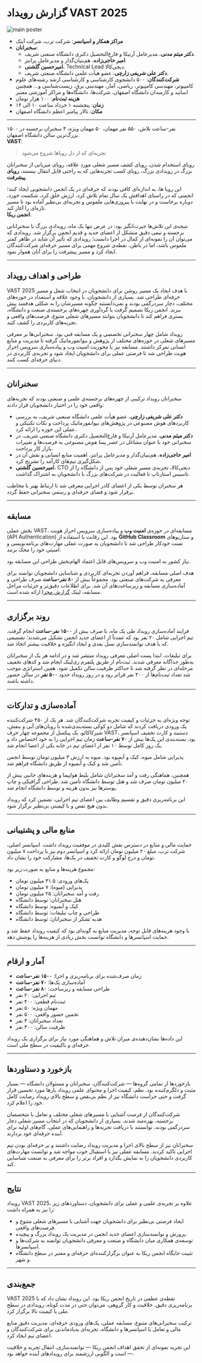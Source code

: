 # گزارش رویداد VAST 2025  

![main poster](./vast.poster.jpg)

- **مراکز همکار و اسپانسر**: شرکت ترب، شرکت آیتک
- **سخنرانان**:   
    - **دکتر میثم مدنی**، مدیرعامل آرنیکا و فارغ‌التحصیل دکتری دانشگاه صنعتی شریف.
    - **امیر حاجی‌زاده**، هم‌بنیان‌گذار و مدیرعامل پرانتز.
    - **امیرحسین گلشنی**، Technical Lead دیجی‌کالا. 
    - **دکتر علی شریفی زارچی**، عضو هیأت علمی دانشگاه صنعتی شریف.
- **شرکت‌کنندگان**: ۵۰۰ دانشجوی کارشناسی و کارشناسی ارشد رشته‌های علوم کامپیوتر، مهندسی کامپیوتر، ریاضی، آمار، مهندسی برق، زیست‌شناسی و... همچنین اساتید و کارمندان دانشگاه اصفهان، شرکت‌ها، دانشگاه‌ها و مراکز آموزشی معتبر
- **هزینه ثبت‌نام**: ۱۰۰ هزار تومان
- **زمان**: پنجشنبه ۱ خرداد ساعت ۱۰ الی ۱۴
- **مکان**: تالار پیامبر اعظم دانشگاه اصفهان

---

۱۵۰۰ نفر-ساعت تلاش، ۵۵۰ نفر مهمان، ۵۰ مهمان ویژه، ۴ سخنران برجسته در بزرگ‌ترین سالن دانشگاه اصفهان.  
**VAST**:  
> تجربه‌ای که از دل رویاها شروع می‌شود  

رویای استخدام شدن، رویای کشف مسیر شغلی مورد علاقه، رویای میزبانی از سخنرانان بزرگ در رویدادی بزرگ، رویای کسب تجربه‌هایی که به راحتی قابل انتقال نیستند، **رویای پیشرفت**.  

این رویا ها، به اندازه‌ای کافی بودند که جرقه‌ای در یک انجمن دانشجویی ایجاد کنند؛ انجمنی که در راستای اهدافش یک سال تمام تلاش کرد، ارزش خلق کرد، شکست خورد، دوباره برخاست و در نهایت با پیروزی‌هایی ملموس و تجربه‌ای بی‌نظیر آماده بود تا مسیر تازه‌ای را آغاز کند.  
**انجمن ریکا**.  

نتیجه‌ی این تلاش‌ها حیرت‌انگیز بود: در عرض تنها یک ماه، رویدادی بزرگ با سخنرانانی برجسته و تیمی دقیق متشکل از اعضای جدید و قدیم انجمن برگزار شد. رویدادی که می‌توان آن را نمونه‌ای از کمال در اجرا دانست؛ رویدادی که تأثیر آن شاید در ظاهر کمتر ملموس باشد، اما در باطن، نقطه‌ی شروع مهمی برای مسیر حرفه‌ای شرکت‌کنندگان ایجاد کرد و مسیر پیشرفت را برای آنان هموار نمود.

---

## طراحی و اهداف رویداد

VAST 2025 با هدف ایجاد یک مسیر روشن برای دانشجویان در انتخاب شغل و مسیر حرفه‌ای طراحی شد. بسیاری از دانشجویان، با وجود علاقه و استعداد در حوزه‌های مختلف، دچار سردرگمی بودند و نمی‌دانستند چگونه مسیرشان را به شکلی هدفمند پیش ببرند. انجمن ریکا تصمیم گرفت با گردآوری چهره‌های برجسته‌ی صنعت و دانشگاه، بستری فراهم کند تا دانشجویان بتوانند مسیرهای شغلی متنوع، فرصت‌های واقعی و تجربه‌های کاربردی را کشف کنند.  

رویداد شامل چهار سخنرانی تخصصی و یک مسابقه فنی بود. سخنرانی‌ها بر معرفی مسیرهای شغلی در حوزه‌های مختلف از پژوهش و بیوانفورماتیک گرفته تا مدیریت و منابع انسانی تمرکز داشتند. مسابقه نیز با محوریت امنیت وب و پیاده‌سازی سرویس احراز هویت طراحی شد تا فرصتی عملی برای دانشجویان ایجاد شود و تجربه‌ی کاربردی در دنیای حرفه‌ای کسب کنند.  

---

## سخنرانان

سخنرانان رویداد ترکیبی از چهره‌های برجسته‌ی علمی و صنعتی بودند که تجربه‌های واقعی خود را در اختیار دانشجویان قرار دادند:  

- **دکتر علی شریفی زارچی**، عضو هیأت علمی دانشگاه صنعتی شریف، به بررسی کاربردهای هوش مصنوعی در پژوهش‌های بیوانفورماتیک پرداخت و نکات تکنیکی و عملی این حوزه را ارائه کرد.  
- **دکتر میثم مدنی**، مدیرعامل آرنیکا و فارغ‌التحصیل دکتری دانشگاه صنعتی شریف، در سخنرانی خود با عنوان *مشاغل در عصر پسا هوش مصنوعی* به فرصت‌ها و تغییرات بازار کار پرداخت.  
- **امیر حاجی‌زاده**، هم‌بنیان‌گذار و مدیرعامل پرانتز، اهمیت منابع انسانی و نقش آن در شکل‌گیری تیم‌های کارآمد را تشریح کرد.  
- **امیرحسین گلشنی**، CTO دیجی‌کالا، تجربه‌ی مسیر شغلی خود پس از دانشگاه را از تاسیس استارتاپ تا فعالیت در شرکت‌های بزرگ با دانشجویان به اشتراک گذاشت.  

هر سخنران توسط یکی از اعضای کادر اجرایی معرفی شد تا ارتباط بهتر با مخاطب برقرار شود و فضای حرفه‌ای و رسمی سخنرانی حفظ گردد.


---

## مسابقه

بخش عملی VAST، مسابقه‌ای در حوزه‌ی **امنیت وب** و پیاده‌سازی سرویس احراز هویت (API Authentication) بود. این رقابت با استفاده از **GitHub Classroom** و سناریوهای تست خودکار طراحی شد تا دانشجویان به صورت عملی مهارت‌های برنامه‌نویسی و امنیتی خود را محک بزنند.  

نیاز کشور به امنیت وب و سرویس‌های قابل اعتماد الهام‌بخش طراحی این مسابقه بود.

هدف اصلی مسابقه، فراهم آوردن تجربه‌ای کاربردی و شناسایی دانشجویان توانمند برای معرفی به شرکت‌های صنعتی بود. مجموعاً بیش از **۸۰ نفر-ساعت** صرف طراحی و آماده‌سازی مسابقه و زیرساخت‌های آن شد. برای اطلاعات دقیق‌تر و جزئیات مراحل مسابقه، لینک [گزارش مجزا](./jobTask.md) ارائه شده است.  

---

## روند برگزاری  
فرایند آماده‌سازی رویداد طی یک ماه، با صرف بیش از **۱۵۰۰ نفر-ساعت** انجام گرفت. تیم اجرایی شامل ۲۰ نفر بود که عمدتاً از اعضای جدید انجمن تشکیل می‌شدند؛ تصمیمی که با هدف توانمندسازی نسل بعدی و ایجاد انگیزه و خلاقیت بیشتر اتخاذ شد.  

برای تبلیغات، ابتدا پست اصلی معرفی رویداد منتشر شد و در ادامه هر یک از سخنرانان به‌طور جداگانه معرفی شدند. ثبت‌نام از طریق پلتفرم زی‌لینک انجام شد و کدهای تخفیف مرحله‌ای در نظر گرفته شد تا حداکثر ظرفیت سالن تکمیل شود. همین استراتژی موجب شد تعداد ثبت‌نام‌ها از ۴۰۰ نفر فراتر رود و در روز رویداد حدود **۵۰۰ نفر** در سالن حضور داشته باشند.  

---

## آماده‌سازی و تدارکات

توجه ویژه‌ای به جزئیات و کیفیت تجربه شرکت‌کنندگان شد. هر یک از ۴۵۰ شرکت‌کننده پک ورودی دریافت کردند که شامل دو کوکی بسته‌بندی‌شده با روبان‌های آبی و بنفش، شیرکاکائو، یک پیکسل از مجموعه چهار حرف VAST، دستبند و کارت تخفیف اسپانسر بود. بسته‌بندی این پک‌ها بیش از **۷۰ نفر-ساعت** زمان تیم اجرایی را به خود اختصاص داد و یک روز کامل توسط ۱۰ نفر از اعضای تیم در خانه یکی از اعضا انجام شد.

پذیرایی شامل میوه، کیک و آبمیوه بود. میوه به ارزش ۳ میلیون تومان توسط انجمن تأمین شد و کیک و آبمیوه از طریق دانشگاه فراهم شد.  

همچنین، هماهنگی رفت و آمد سخنرانان شامل بلیط هواپیما و هزینه‌های جانبی بیش از ۲۰ میلیون تومان صرف شد و هتل توسط دانشگاه تأمین شد. طراحی گرافیکی و چاپ پوسترها نیز بدون هزینه و توسط دانشگاه انجام شد.  

این برنامه‌ریزی دقیق و تقسیم وظایف بین اعضای تیم اجرایی، تضمین کرد که رویداد بدون هیچ نقص و با کیفیتی بی‌نظیر برگزار شود.  

---

## منابع مالی و پشتیبانی

حمایت مالی و منابع در دسترس نقش کلیدی در موفقیت رویداد داشت. اسپانسر اصلی، شرکت ترب، مبلغ ۲۰ میلیون تومان ارائه کرد و اسپانسر دوم نیز با پرداخت ۷ میلیون تومان و درج لوگو و کارت تخفیف در پک‌ها، مشارکت خود را نشان داد.  

مجموع هزینه‌ها و منابع به صورت زیر بود:

- پک‌های ورودی: ۳۱.۵ میلیون تومان  
- پذیرایی (میوه): ۷ میلیون تومان  
- رفت و آمد سخنرانان: ۲۵ میلیون تومان  
- هتل سخنرانان: توسط دانشگاه  
- کیک و آبمیوه: توسط دانشگاه  
- طراحی و چاپ تبلیغات: توسط دانشگاه  
- هدیه تشکر از سخنرانان: توسط دانشگاه

با وجود هزینه‌های قابل توجه، مدیریت منابع به گونه‌ای بود که کیفیت رویداد حفظ شد و حمایت اسپانسرها و دانشگاه توانست بخش زیادی از هزینه‌ها را پوشش دهد.  

---

## آمار و ارقام

- زمان صرف‌شده برای برنامه‌ریزی و اجرا: **۱۵۰۰ نفر-ساعت**  
- آماده‌سازی پک‌ها: **۷۰ نفر-ساعت**  
- طراحی مسابقه و زیرساخت: **۸۰ نفر-ساعت**  
- تیم اجرایی: ۲۰ نفر  
- ثبت‌نام قطعی: ۴۰۰ نفر  
- مهمان ویژه: ۵۰ نفر  
- تخمین حضور واقعی: ۵۰۰ نفر  
- تعداد سخنرانان: ۴ نفر  
- ظرفیت سالن: ۳۰۰ نفر  

این داده‌ها نشان‌دهنده‌ی میزان تلاش و هماهنگی مورد نیاز برای برگزاری یک رویداد حرفه‌ای و باکیفیت در سطح ملی است.  

---

## بازخورد و دستاوردها

بازخوردها از تمامی گروه‌ها — شرکت‌کنندگان، سخنرانان و مسئولان دانشگاه — بسیار مثبت و دلگرم‌کننده بود. نظم، کیفیت اجرا و محتوای علمی رویداد بارها مورد تحسین قرار گرفت و حتی حراست دانشگاه نیز از نظم بی‌نقص و سطح بالای رویداد رضایت کامل خود را اعلام کرد.  

شرکت‌کنندگان از فرصت آشنایی با مسیرهای شغلی مختلف و تعامل با متخصصان برجسته، بهره‌مند شدند. بسیاری از دانشجویان که در انتخاب مسیر شغلی دچار سردرگمی بودند، توانستند با دریافت تجربه‌ها و راهنمایی‌های عملی، گام‌های اولیه برای آینده حرفه‌ای خود بردارند.  

سخنرانان نیز از سطح بالای اجرا و مدیریت رویداد رضایت داشتند و بر حرفه‌ای بودن تیم اجرایی تاکید کردند. مسابقه عملی نیز با استقبال خوب مواجه شد و توانست مهارت‌های کاربردی دانشجویان را به نمایش بگذارد و افراد برتر را برای معرفی به صنعت شناسایی کند.  

---

## نتایج

رویداد VAST 2025، علاوه بر تجربه‌ی علمی و عملی برای دانشجویان، دستاوردهای زیر را نیز به همراه داشت:

- ایجاد فرصتی بی‌نظیر برای دانشجویان جهت آشنایی با مسیرهای شغلی متنوع و فرصت‌های واقعی.  
- پرورش و توانمندسازی اعضای جدید انجمن در مدیریت یک رویداد بزرگ و پیچیده.  
- توسعه‌ی همکاری میان دانشگاه و صنعت و معرفی دانشجویان توانمند به شرکت‌ها و اسپانسرها.  
- تثبیت جایگاه انجمن ریکا به عنوان برگزارکننده‌ای حرفه‌ای و معتبر در سطح دانشگاه و شهر.  

---

## جمع‌بندی

VAST 2025 نقطه‌ی عطفی در تاریخ انجمن ریکا بود. این رویداد نشان داد که با برنامه‌ریزی دقیق، خلاقیت و کار گروهی، می‌توان حتی در مدت کوتاه، رویدادی در سطح ملی با کیفیت بالا برگزار کرد.  

ترکیب سخنرانی‌های متنوع، مسابقه عملی، پک‌های ورودی حرفه‌ای، مدیریت دقیق منابع مالی و تعامل با اسپانسرها و دانشگاه، تجربه‌ای به‌یادماندنی برای شرکت‌کنندگان و اعضای تیم ایجاد کرد.  

این تجربه نمونه‌ای از تحقق اهداف انجمن ریکا — توانمندسازی، انتقال تجربه و خلاقیت — است و الگویی ارزشمند برای رویدادهای آینده خواهد بود.  


